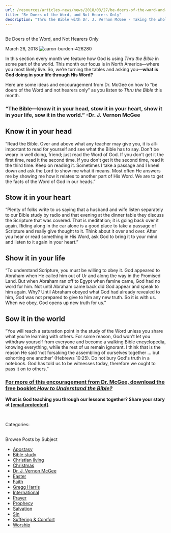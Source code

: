```yaml
---
url: /resources/articles-news/news/2018/03/27/be-doers-of-the-word-and-not-hearers-only
title: "Be Doers of the Word, and Not Hearers Only"
description: "Thru the Bible with Dr. J. Vernon McGee - Taking the whole Word to the whole world"
---
```







## 
 Be Doers of the Word, and Not Hearers Only


March 26, 2018
![aaron-burden-426280](https://ttb.org/images/default-source/Features-and-News/aaron-burden-426280.jpg?sfvrsn=47831d16_0 "aaron-burden-426280")





In this section every month we feature how God is using *Thru the Bible* in some part of the world. This month our focus is in North America—where you most likely live. So, we’re turning the tables and asking you—**what is God doing in your life through His Word?** 


Here are some ideas and encouragement from Dr. McGee on how to “be doers of the Word and not hearers only” as you listen to *Thru the Bible* this month. 


### **“The Bible—know it in your head, stow it in your heart, show it in your life, sow it in the world.”** -Dr. J. Vernon McGee


## Know it in your head


“Read the Bible. Over and above what any teacher may give you, it is all-important to read for yourself and see what the Bible has to say. Don't be weary in well doing, friend; just read the Word of God. If you don't get it the first time, read it the second time. If you don't get it the second time, read it the third time. Keep on reading it. Sometimes I take a passage and I kneel down and ask the Lord to show me what it means. Most often He answers me by showing me how it relates to another part of His Word. We are to get the facts of the Word of God in our heads.”


## Stow it in your heart


“Plenty of folks write to us saying that a husband and wife listen separately to our Bible study by radio and that evening at the dinner table they discuss the Scripture that was covered. That is meditation; it is going back over it again. Riding along in the car alone is a good place to take a passage of Scripture and really give thought to it. Think about it over and over. After you hear or read something in His Word, ask God to bring it to your mind and listen to it again in your heart.”


## Show it in your life


“To understand Scripture, you must be willing to obey it. God appeared to Abraham when He called him out of Ur and along the way in the Promised Land. But when Abraham ran off to Egypt when famine came, God had no word for him. Not until Abraham came back did God appear and speak to him again. Why? Until Abraham obeyed what God had already revealed to him, God was not prepared to give to him any new truth. So it is with us. When we obey, God opens up new truth for us.”


## Sow it in the world


“You will reach a saturation point in the study of the Word unless you share what you’re learning with others. For some reason, God won't let you withdraw yourself from everyone and become a walking Bible encyclopedia, knowing everything, while the rest of us remain ignorant. I think that is the reason He said ‘not forsaking the assembling of ourselves together … but exhorting one another’ (Hebrews 10:25). Do not bury God's truth in a notebook. God has told us to be witnesses today, therefore we ought to pass it on to others.”


### [For more of this encouragement from Dr. McGee, download the free ​booklet *How to Understand the Bible?*](http://www.TTB.org/booklets)


**What is God teaching you through our lessons together? Share your story at** [**[email protected]**](/cdn-cgi/l/email-protection#b5f7fcf7f9f0f7e0e6f5e1e1f79bdac7d2)**.** 


 




Categories: 









## 
 Browse Posts by Subject


* [Apostasy](/resources/articles-news/-in-tags/tags/Apostasy)
* [Bible study](/resources/articles-news/-in-tags/tags/Bible-study)
* [Christian living](/resources/articles-news/-in-tags/tags/Christian-living)
* [Christmas](/resources/articles-news/-in-tags/tags/Christmas)
* [Dr. J. Vernon McGee](/resources/articles-news/-in-tags/tags/Dr-J-Vernon-McGee)
* [Easter](/resources/articles-news/-in-tags/tags/easter)
* [Faith](/resources/articles-news/-in-tags/tags/Faith)
* [Gregg Harris](/resources/articles-news/-in-tags/tags/Gregg-Harris)
* [International](/resources/articles-news/-in-tags/tags/International)
* [Prayer](/resources/articles-news/-in-tags/tags/prayer)
* [Prophecy](/resources/articles-news/-in-tags/tags/Prophecy)
* [Salvation](/resources/articles-news/-in-tags/tags/Salvation)
* [Sin](/resources/articles-news/-in-tags/tags/sin)
* [Suffering & Comfort](/resources/articles-news/-in-tags/tags/Suffering-Comfort)
* [Worship](/resources/articles-news/-in-tags/tags/worship)







